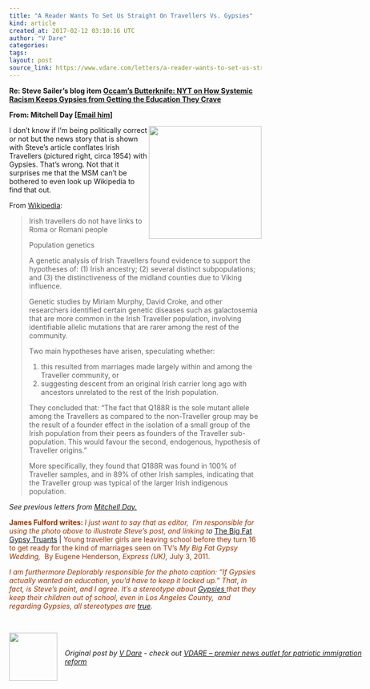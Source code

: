 ```yaml
---
title: "A Reader Wants To Set Us Straight On Travellers Vs. Gypsies"
kind: article
created_at: 2017-02-12 03:10:16 UTC
author: "V Dare"
categories: 
tags: 
layout: post
source_link: https://www.vdare.com/letters/a-reader-wants-to-set-us-straight-on-travellers-vs-gypsies
---
```



<!-- Cheat sheet: front matter key values above generated by planet.rb


   A Reader Wants To Set Us Straight On Travellers Vs. Gypsies             # => "I Made a Pretty Gem - Planet.rb"
   https://www.vdare.com/letters/a-reader-wants-to-set-us-straight-on-travellers-vs-gypsies               # => "http://poteland.com/blog/i-made-a-pretty-gem-planet-dot-rb/"
   2017-02-12 03:10:16 UTC              # => "2012-04-14 05:17:00 UTC"
   &lt;div class=&quot;pf-content&quot;&gt;&lt;p&gt;&lt;strong&gt;Re: Steve Sailer’s blog item &lt;a href=&quot;http://www.vdare.com/posts/occams-butterknife-nyt-on-how-systemic-racism-keeps-gypsies-from-getting-the-education-they-crave&quot;&gt;Occam’s Butterknife: NYT on How Systemic Racism Keeps Gypsies from Getting the Education They Crave&lt;/a&gt;&lt;/strong&gt;&lt;/p&gt;
&lt;p&gt;&lt;strong&gt;From: Mitchell Day [&lt;a href=&quot;mailto:mitchellday123@ca.rr.com&quot;&gt;Email him&lt;/a&gt;]&lt;/strong&gt;&lt;/p&gt;
&lt;p&gt;&lt;img class=&quot;wp-image-107048 alignright&quot; src=&quot;https://s3-us-west-2.amazonaws.com/vdare-live/wp-content/uploads/2017/02/11220602/Travellers_Decorated_Caravan_6136023633.jpg&quot; width=&quot;225&quot; height=&quot;225&quot; align=&quot;right&quot;&gt;I don’t know if I’m being politically correct or not but the news story that is shown with Steve’s article conflates Irish Travellers (pictured right, circa 1954) with Gypsies. That’s wrong. Not that it surprises me that the MSM can’t be bothered to even look up Wikipedia to find that out.&lt;/p&gt;
&lt;p&gt;From &lt;a href=&quot;https://en.wikipedia.org/w/index.php?title=Irish_Travellers&amp;amp;oldid=762314803&quot;&gt;Wikipedia&lt;/a&gt;:&lt;/p&gt;
&lt;blockquote&gt;&lt;p&gt;Irish travellers do not have links to Roma or Romani people&lt;/p&gt;
&lt;p&gt;Population genetics&lt;/p&gt;
&lt;p&gt;A genetic analysis of Irish Travellers found evidence to support the hypotheses of: (1) Irish ancestry; (2) several distinct subpopulations; and (3) the distinctiveness of the midland counties due to Viking influence.&lt;/p&gt;
&lt;p&gt;Genetic studies by Miriam Murphy, David Croke, and other researchers identified certain genetic diseases such as galactosemia that are more common in the Irish Traveller population, involving identifiable allelic mutations that are rarer among the rest of the community.&lt;/p&gt;&lt;div id=&quot;57966237cc52c74a5e1363c4&quot; class=&quot;vdb_player vdb_57966237cc52c74a5e1363c456bcd17ce4b018167fea5539&quot;&gt;    &lt;/div&gt;
&lt;p&gt;Two main hypotheses have arisen, speculating whether:&lt;/p&gt;
&lt;ol&gt;
&lt;li&gt;this resulted from marriages made largely within and among the Traveller community, or&lt;/li&gt;
&lt;li&gt;suggesting descent from an original Irish carrier long ago with ancestors unrelated to the rest of the Irish population.&lt;/li&gt;
&lt;/ol&gt;
&lt;p&gt;They concluded that: “The fact that Q188R is the sole mutant allele among the Travellers as compared to the non-Traveller group may be the result of a founder effect in the isolation of a small group of the Irish population from their peers as founders of the Traveller sub-population. This would favour the second, endogenous, hypothesis of Traveller origins.”&lt;/p&gt;
&lt;p&gt;More specifically, they found that Q188R was found in 100% of Traveller samples, and in 89% of other Irish samples, indicating that the Traveller group was typical of the larger Irish indigenous population.&lt;/p&gt;&lt;/blockquote&gt;
&lt;p&gt;&lt;em&gt;See previous letters from &lt;a href=&quot;http://www.vdare.com/?s=%22Mitchell+Day%22&amp;amp;submit.x=20&amp;amp;submit.y=19&quot;&gt;Mitchell Day.&lt;/a&gt;&lt;/em&gt;&lt;/p&gt;
&lt;p&gt;&lt;span style=&quot;color: #993300;&quot;&gt;&lt;strong&gt;James Fulford writes: &lt;/strong&gt;&lt;/span&gt;&lt;em&gt;&lt;span style=&quot;color: #993300;&quot;&gt;I just want to say that as editor,  I’m responsible for using the photo above to illustrate Steve’s post, and linking t&lt;/span&gt;o&lt;/em&gt; &lt;a href=&quot;http://www.express.co.uk/news/uk/256464/The-Big-Fat-Gypsy-Truants&quot;&gt;The Big Fat Gypsy Truants&lt;/a&gt; |&lt;span style=&quot;color: #993300;&quot;&gt; Young traveller girls are leaving school before they turn 16 to get ready for the kind of marriages seen on TV’s &lt;em&gt;My Big Fat Gypsy Wedding,&lt;/em&gt;  By Eugene Henderson,&lt;em&gt; Express (UK),&lt;/em&gt; July 3, 2011.&lt;/span&gt;&lt;/p&gt;
&lt;p&gt;&lt;span style=&quot;color: #993300;&quot;&gt;&lt;em&gt;I am furthermore Deplorably responsible for the photo caption: “If Gypsies actually wanted an education, you’d have to keep it locked up.” That, in fact, is Steve’s point, and I agree. It’s a stereotype about &lt;a href=&quot;https://www.google.ca/search?hl=en&amp;amp;q=gypsies+site:vdare.com&amp;amp;gws_rd=cr&amp;amp;ei=ltGfWLSjM-fAjwS3qrrgCg&quot;&gt;Gypsies &lt;/a&gt;that they keep their children out of school, even in Los Angeles County,  and regarding Gypsies, all stereotypes are &lt;a href=&quot;http://www.vdare.com/posts/gypsy-shoplifting-ring-stereotypes-arent-myths&quot;&gt;true&lt;/a&gt;.&lt;br&gt;
&lt;/em&gt;&lt;/span&gt;&lt;/p&gt;
&lt;p&gt; &lt;/p&gt;
&lt;/div&gt;           # => "I’ve been hurting to write this ever since we had the idea of creating a Planet for Cubox..." (Continued)
   VDARE – premier news outlet for patriotic immigration reform              # => "This is where I tell you stuff"
   vdare-premier-news-outlet-for-patriotic-immigratio              # => "this-is-where-i-tell-you-stuff"
   https://www.vdare.com               # => "http://poteland.com/articles"
           # => "programming planet"
                 # => "go ruby jekyll"
                 # => "http://poteland.com/images/site-logo.png"
   V Dare                 # => "Pablo Astigarraga"
   @vdar                # => "poteland"
   http://twitter.com/@vdar            # => "http://twitter.com/poteland" -->
<div class="pf-content"><p><strong>Re: Steve Sailer’s blog item <a href="http://www.vdare.com/posts/occams-butterknife-nyt-on-how-systemic-racism-keeps-gypsies-from-getting-the-education-they-crave">Occam’s Butterknife: NYT on How Systemic Racism Keeps Gypsies from Getting the Education They Crave</a></strong></p>
<p><strong>From: Mitchell Day [<a href="mailto:mitchellday123@ca.rr.com">Email him</a>]</strong></p>
<p><img class="wp-image-107048 alignright" src="https://s3-us-west-2.amazonaws.com/vdare-live/wp-content/uploads/2017/02/11220602/Travellers_Decorated_Caravan_6136023633.jpg" width="225" height="225" align="right">I don’t know if I’m being politically correct or not but the news story that is shown with Steve’s article conflates Irish Travellers (pictured right, circa 1954) with Gypsies. That’s wrong. Not that it surprises me that the MSM can’t be bothered to even look up Wikipedia to find that out.</p>
<p>From <a href="https://en.wikipedia.org/w/index.php?title=Irish_Travellers&amp;oldid=762314803">Wikipedia</a>:</p>
<blockquote><p>Irish travellers do not have links to Roma or Romani people</p>
<p>Population genetics</p>
<p>A genetic analysis of Irish Travellers found evidence to support the hypotheses of: (1) Irish ancestry; (2) several distinct subpopulations; and (3) the distinctiveness of the midland counties due to Viking influence.</p>
<p>Genetic studies by Miriam Murphy, David Croke, and other researchers identified certain genetic diseases such as galactosemia that are more common in the Irish Traveller population, involving identifiable allelic mutations that are rarer among the rest of the community.</p><div id="57966237cc52c74a5e1363c4" class="vdb_player vdb_57966237cc52c74a5e1363c456bcd17ce4b018167fea5539">    </div>
<p>Two main hypotheses have arisen, speculating whether:</p>
<ol>
<li>this resulted from marriages made largely within and among the Traveller community, or</li>
<li>suggesting descent from an original Irish carrier long ago with ancestors unrelated to the rest of the Irish population.</li>
</ol>
<p>They concluded that: “The fact that Q188R is the sole mutant allele among the Travellers as compared to the non-Traveller group may be the result of a founder effect in the isolation of a small group of the Irish population from their peers as founders of the Traveller sub-population. This would favour the second, endogenous, hypothesis of Traveller origins.”</p>
<p>More specifically, they found that Q188R was found in 100% of Traveller samples, and in 89% of other Irish samples, indicating that the Traveller group was typical of the larger Irish indigenous population.</p></blockquote>
<p><em>See previous letters from <a href="http://www.vdare.com/?s=%22Mitchell+Day%22&amp;submit.x=20&amp;submit.y=19">Mitchell Day.</a></em></p>
<p><span style="color: #993300;"><strong>James Fulford writes: </strong></span><em><span style="color: #993300;">I just want to say that as editor,  I’m responsible for using the photo above to illustrate Steve’s post, and linking t</span>o</em> <a href="http://www.express.co.uk/news/uk/256464/The-Big-Fat-Gypsy-Truants">The Big Fat Gypsy Truants</a> |<span style="color: #993300;"> Young traveller girls are leaving school before they turn 16 to get ready for the kind of marriages seen on TV’s <em>My Big Fat Gypsy Wedding,</em>  By Eugene Henderson,<em> Express (UK),</em> July 3, 2011.</span></p>
<p><span style="color: #993300;"><em>I am furthermore Deplorably responsible for the photo caption: “If Gypsies actually wanted an education, you’d have to keep it locked up.” That, in fact, is Steve’s point, and I agree. It’s a stereotype about <a href="https://www.google.ca/search?hl=en&amp;q=gypsies+site:vdare.com&amp;gws_rd=cr&amp;ei=ltGfWLSjM-fAjwS3qrrgCg">Gypsies </a>that they keep their children out of school, even in Los Angeles County,  and regarding Gypsies, all stereotypes are <a href="http://www.vdare.com/posts/gypsy-shoplifting-ring-stereotypes-arent-myths">true</a>.<br>
</em></span></p>
<p> </p>
</div><div class="">
  <img src="" style="width: 96px; height: 96;">
  <span style="position: absolute; padding: 32px 15px;">
    <i>Original post by <a href="http://twitter.com/@vdar">V Dare</a> - check out <a href="https://www.vdare.com">VDARE – premier news outlet for patriotic immigration reform</a></i>
  </span>
</div>
